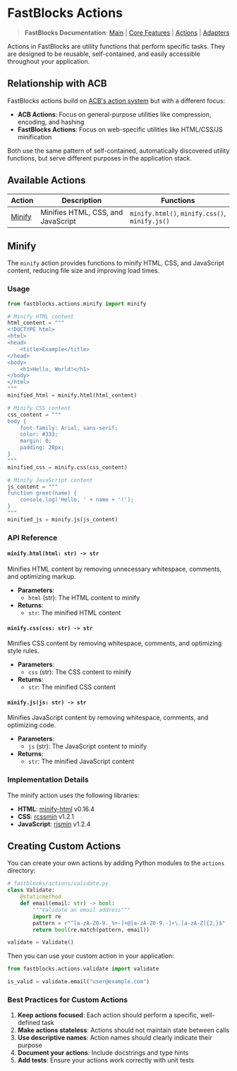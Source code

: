 # FastBlocks Actions

> **FastBlocks Documentation**: [Main](../../README.md) | [Core Features](../README.md) | [Actions](./README.md) | [Adapters](../adapters/README.md)

Actions in FastBlocks are utility functions that perform specific tasks. They are designed to be reusable, self-contained, and easily accessible throughout your application.

## Relationship with ACB

FastBlocks actions build on [ACB's action system](https://github.com/lesleslie/acb/blob/main/acb/actions/README.md) but with a different focus:

- **ACB Actions**: Focus on general-purpose utilities like compression, encoding, and hashing
- **FastBlocks Actions**: Focus on web-specific utilities like HTML/CSS/JS minification

Both use the same pattern of self-contained, automatically discovered utility functions, but serve different purposes in the application stack.

## Available Actions

| Action | Description | Functions |
|--------|-------------|-----------|
| [Minify](#minify) | Minifies HTML, CSS, and JavaScript | `minify.html()`, `minify.css()`, `minify.js()` |

## Minify

The `minify` action provides functions to minify HTML, CSS, and JavaScript content, reducing file size and improving load times.

### Usage

```python
from fastblocks.actions.minify import minify

# Minify HTML content
html_content = """
<!DOCTYPE html>
<html>
<head>
    <title>Example</title>
</head>
<body>
    <h1>Hello, World!</h1>
</body>
</html>
"""
minified_html = minify.html(html_content)

# Minify CSS content
css_content = """
body {
    font-family: Arial, sans-serif;
    color: #333;
    margin: 0;
    padding: 20px;
}
"""
minified_css = minify.css(css_content)

# Minify JavaScript content
js_content = """
function greet(name) {
    console.log('Hello, ' + name + '!');
}
"""
minified_js = minify.js(js_content)
```

### API Reference

#### `minify.html(html: str) -> str`

Minifies HTML content by removing unnecessary whitespace, comments, and optimizing markup.

- **Parameters**:
  - `html` (str): The HTML content to minify
- **Returns**:
  - `str`: The minified HTML content

#### `minify.css(css: str) -> str`

Minifies CSS content by removing whitespace, comments, and optimizing style rules.

- **Parameters**:
  - `css` (str): The CSS content to minify
- **Returns**:
  - `str`: The minified CSS content

#### `minify.js(js: str) -> str`

Minifies JavaScript content by removing whitespace, comments, and optimizing code.

- **Parameters**:
  - `js` (str): The JavaScript content to minify
- **Returns**:
  - `str`: The minified JavaScript content

### Implementation Details

The minify action uses the following libraries:

- **HTML**: [minify-html](https://github.com/wilsonzlin/minify-html) v0.16.4
- **CSS**: [rcssmin](https://github.com/ndparker/rcssmin) v1.2.1
- **JavaScript**: [rjsmin](https://github.com/ndparker/rjsmin) v1.2.4

## Creating Custom Actions

You can create your own actions by adding Python modules to the `actions` directory:

```python
# fastblocks/actions/validate.py
class Validate:
    @staticmethod
    def email(email: str) -> bool:
        """Validate an email address"""
        import re
        pattern = r"^[a-zA-Z0-9._%+-]+@[a-zA-Z0-9.-]+\.[a-zA-Z]{2,}$"
        return bool(re.match(pattern, email))

validate = Validate()
```

Then you can use your custom action in your application:

```python
from fastblocks.actions.validate import validate

is_valid = validate.email("user@example.com")
```

### Best Practices for Custom Actions

1. **Keep actions focused**: Each action should perform a specific, well-defined task
2. **Make actions stateless**: Actions should not maintain state between calls
3. **Use descriptive names**: Action names should clearly indicate their purpose
4. **Document your actions**: Include docstrings and type hints
5. **Add tests**: Ensure your actions work correctly with unit tests
